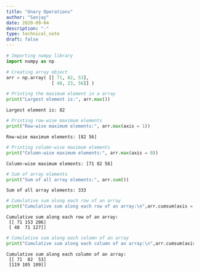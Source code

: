 ```yaml
---
title: "Unary Operations"
author: "Sanjay"
date: 2020-09-04
description: "-"
type: technical_note
draft: false
---
```


```python
# Importing numpy library
import numpy as np
```


```python
# Creating array object
arr = np.array( [[ 71, 82, 53],
                 [ 48, 23, 56]] )
```


```python
# Printing the maximum element in a array
print("Largest element is:", arr.max())
```

    Largest element is: 82



```python
# Printing row-wise maximum elements
print("Row-wise maximum elements:", arr.max(axis = 1))
```

    Row-wise maximum elements: [82 56]



```python
# Printing column-wise maximum elements
print("Column-wise maximum elements:", arr.max(axis = 0))
```

    Column-wise maximum elements: [71 82 56]



```python
# Sum of array elements
print("Sum of all array elements:", arr.sum())
```

    Sum of all array elements: 333



```python
# Cumulative sum along each row of an array
print("Cumulative sum along each row of an array:\n",arr.cumsum(axis = 1))
```

    Cumulative sum along each row of an array:
     [[ 71 153 206]
     [ 48  71 127]]



```python
# Cumulative sum along each column of an array
print("Cumulative sum along each column of an array:\n",arr.cumsum(axis = 0))
```

    Cumulative sum along each column of an array:
     [[ 71  82  53]
     [119 105 109]]


